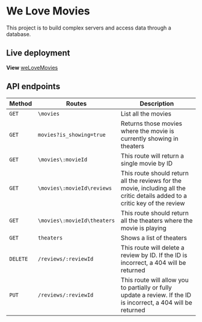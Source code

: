 # We Love Movies
This project is to build complex servers and access data through a database.

## Live deployment
**View** [weLoveMovies](https://tranquil-fjord-38398.herokuapp.com/)

## API endpoints 
| Method | Routes | Description |
| --- | --- | --- |
| `GET` | `\movies` | List all the movies |
| `GET` | `movies?is_showing=true` | Returns those movies where the movie is currently showing in theaters |
| `GET` | `\movies\:movieId` | This route will return a single movie by ID |
| `GET` | `\movies\:movieId\reviews` | This route should return all the reviews for the movie, including all the critic details added to a critic key of the review|
| `GET` | `\movies\:movieId\theaters` | This route should return all the theaters where the movie is playing |
| `GET` | `theaters` | Shows a list of theaters |
| `DELETE` | `/reviews/:reviewId` | This route will delete a review by ID. If the ID is incorrect, a 404 will be returned |
| `PUT` | `/reviews/:reviewId` | This route will allow you to partially or fully update a review. If the ID is incorrect, a 404 will be returned |
